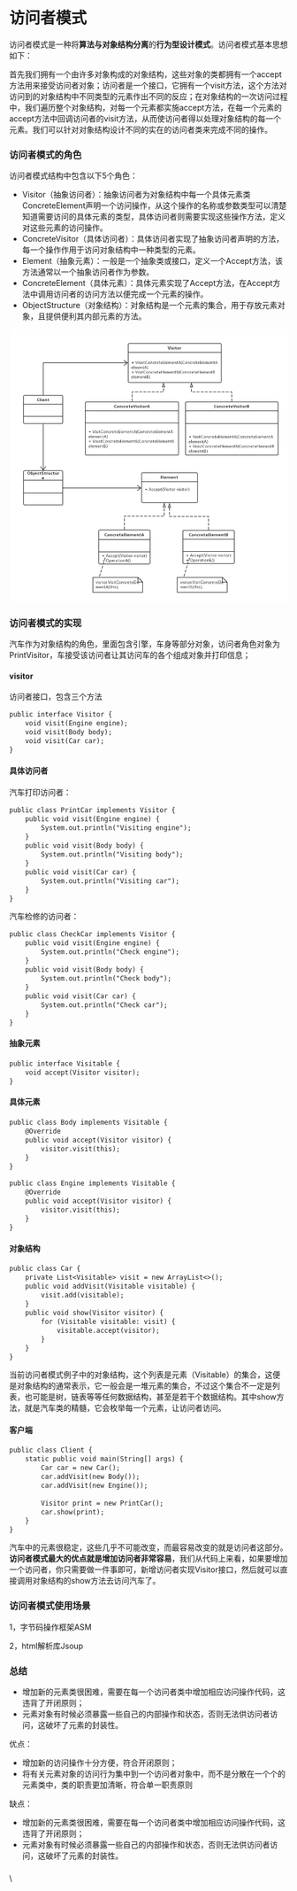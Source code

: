 # 访问者模式

访问者模式是一种将**算法与对象结构分离**的**行为型设计模式**。访问者模式基本思想如下：

首先我们拥有一个由许多对象构成的对象结构，这些对象的类都拥有一个accept方法用来接受访问者对象；访问者是一个接口，它拥有一个visit方法，这个方法对访问到的对象结构中不同类型的元素作出不同的反应；在对象结构的一次访问过程中，我们遍历整个对象结构，对每一个元素都实施accept方法，在每一个元素的accept方法中回调访问者的visit方法，从而使访问者得以处理对象结构的每一个元素。我们可以针对对象结构设计不同的实在的访问者类来完成不同的操作。

### 访问者模式的角色 <a href="#usercontent-fang-wen-zhe-mo-shi-de-jie-gou" id="usercontent-fang-wen-zhe-mo-shi-de-jie-gou"></a>

访问者模式结构中包含以下5个角色：

* Visitor（抽象访问者）：抽象访问者为对象结构中每一个具体元素类ConcreteElement声明一个访问操作，从这个操作的名称或参数类型可以清楚知道需要访问的具体元素的类型，具体访问者则需要实现这些操作方法，定义对这些元素的访问操作。
* ConcreteVisitor（具体访问者）：具体访问者实现了抽象访问者声明的方法，每一个操作作用于访问对象结构中一种类型的元素。
* Element（抽象元素）：一般是一个抽象类或接口，定义一个Accept方法，该方法通常以一个抽象访问者作为参数。
* ConcreteElement（具体元素）：具体元素实现了Accept方法，在Accept方法中调用访问者的访问方法以便完成一个元素的操作。
* ObjectStructure（对象结构）：对象结构是一个元素的集合，用于存放元素对象，且提供便利其内部元素的方法。

![](<../../../.gitbook/assets/image (60).png>)

### 访问者模式的实现 <a href="#usercontent-fang-wen-zhe-mo-shi-de-shi-xian" id="usercontent-fang-wen-zhe-mo-shi-de-shi-xian"></a>

汽车作为对象结构的角色，里面包含引擎，车身等部分对象，访问者角色对象为PrintVisitor，车接受该访问者让其访问车的各个组成对象并打印信息；

#### visitor <a href="#user-content-visitor" id="user-content-visitor"></a>

访问者接口，包含三个方法

```
public interface Visitor {
    void visit(Engine engine);
    void visit(Body body);
    void visit(Car car);
}
```

#### 具体访问者 <a href="#usercontent-ju-ti-fang-wen-zhe" id="usercontent-ju-ti-fang-wen-zhe"></a>

汽车打印访问者：

```
public class PrintCar implements Visitor {
    public void visit(Engine engine) {
        System.out.println("Visiting engine");
    }
    public void visit(Body body) {
        System.out.println("Visiting body");
    }
    public void visit(Car car) {
        System.out.println("Visiting car");
    }
}
```

汽车检修的访问者：

```
public class CheckCar implements Visitor {
    public void visit(Engine engine) {
        System.out.println("Check engine");
    }
    public void visit(Body body) {
        System.out.println("Check body");
    }
    public void visit(Car car) {
        System.out.println("Check car");
    }
}
```

#### 抽象元素 <a href="#usercontent-chou-xiang-yuan-su" id="usercontent-chou-xiang-yuan-su"></a>

```
public interface Visitable {
    void accept(Visitor visitor);
}
```

#### 具体元素 <a href="#usercontent-ju-ti-yuan-su" id="usercontent-ju-ti-yuan-su"></a>

```
public class Body implements Visitable {
    @Override
    public void accept(Visitor visitor) {
        visitor.visit(this);
    }
}
```

```
public class Engine implements Visitable {
    @Override    
    public void accept(Visitor visitor) {
        visitor.visit(this);
    }
}
```

#### 对象结构 <a href="#usercontent-dui-xiang-jie-gou" id="usercontent-dui-xiang-jie-gou"></a>

```
public class Car {
    private List<Visitable> visit = new ArrayList<>();
    public void addVisit(Visitable visitable) {
        visit.add(visitable);
    }
    public void show(Visitor visitor) {
        for (Visitable visitable: visit) {
            visitable.accept(visitor);
        }
    }
}
```

当前访问者模式例子中的对象结构，这个列表是元素（Visitable）的集合，这便是对象结构的通常表示，它一般会是一堆元素的集合，不过这个集合不一定是列表，也可能是树，链表等等任何数据结构，甚至是若干个数据结构。其中show方法，就是汽车类的精髓，它会枚举每一个元素，让访问者访问。

#### 客户端 <a href="#usercontent-ke-hu-duan" id="usercontent-ke-hu-duan"></a>

```
public class Client {
    static public void main(String[] args) {
        Car car = new Car();
        car.addVisit(new Body());
        car.addVisit(new Engine());
        
        Visitor print = new PrintCar();
        car.show(print);
    }
}
```

汽车中的元素很稳定，这些几乎不可能改变，而最容易改变的就是访问者这部分。**访问者模式最大的优点就是增加访问者非常容易**，我们从代码上来看，如果要增加一个访问者，你只需要做一件事即可，新增访问者实现Visitor接口，然后就可以直接调用对象结构的show方法去访问汽车了。

### 访问者模式使用场景

1，字节码操作框架ASM

2，html解析库Jsoup

### 总结 <a href="#usercontent-zong-jie" id="usercontent-zong-jie"></a>

* 增加新的元素类很困难，需要在每一个访问者类中增加相应访问操作代码，这违背了开闭原则；
* 元素对象有时候必须暴露一些自己的内部操作和状态，否则无法供访问者访问，这破坏了元素的封装性。

优点：

* 增加新的访问操作十分方便，符合开闭原则；
* 将有关元素对象的访问行为集中到一个访问者对象中，而不是分散在一个个的元素类中，类的职责更加清晰，符合单一职责原则

缺点：

* 增加新的元素类很困难，需要在每一个访问者类中增加相应访问操作代码，这违背了开闭原则；
* 元素对象有时候必须暴露一些自己的内部操作和状态，否则无法供访问者访问，这破坏了元素的封装性。

### &#x20;<a href="#usercontent-zong-jie" id="usercontent-zong-jie"></a>

\


